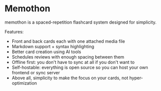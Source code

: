 # Memothon

memothon is a spaced-repetition flashcard system designed for simplicity.

Features:
- Front and back cards each with one attached media file
- Markdown support + syntax highlighting
- Better card creation using AI tools
- Schedules reviews with enough spacing between them
- Offline first: you don't have to sync at all if you don't want to
- Self-hostable: everything is open source so you can host your own frontend or sync server
- Above all, simplicity to make the focus on your cards, not hyper-optimization
